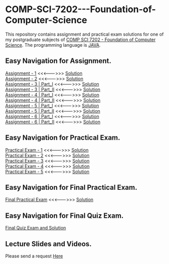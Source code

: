 # COMP-SCI-7202---Foundation-of-Computer-Science
This repository contains assignment and practical exam solutions for one of my postgraduate subjects of [COMP SCI 7202 - Foundation of Computer Science](https://www.adelaide.edu.au/course-outlines/106388/1/sem-2/). The programming language is [JAVA](https://docs.oracle.com/javase/7/docs/api/java/lang/ref/Reference.html). 

## Easy Navigation for Assignment.
[Assignment - 1](https://github.com/Vanditg/COMP-SCI-7202---Foundation-of-Computer-Science/tree/master/Assignment/Assignment%20-%201/Problem) <<<--->>> [Solution](https://github.com/Vanditg/COMP-SCI-7202---Foundation-of-Computer-Science/tree/master/Assignment/Assignment%20-%201/Solution)  
[Assignment - 2](https://github.com/Vanditg/COMP-SCI-7202---Foundation-of-Computer-Science/tree/master/Assignment/Assignment%20-%202/Problem) <<<--->>> [Solution](https://github.com/Vanditg/COMP-SCI-7202---Foundation-of-Computer-Science/tree/master/Assignment/Assignment%20-%202/Solution)  
[Assignment - 3 | Part_I](https://github.com/Vanditg/COMP-SCI-7202---Foundation-of-Computer-Science/tree/master/Assignment/Assignment%20-%203/Problem/Part_I) <<<--->>> [Solution](https://github.com/Vanditg/COMP-SCI-7202---Foundation-of-Computer-Science/tree/master/Assignment/Assignment%20-%203/Solution/Part_I)  
[Assignment - 3 | Part_II](https://github.com/Vanditg/COMP-SCI-7202---Foundation-of-Computer-Science/tree/master/Assignment/Assignment%20-%203/Problem/Part_II) <<<--->>> [Solution](https://github.com/Vanditg/COMP-SCI-7202---Foundation-of-Computer-Science/tree/master/Assignment/Assignment%20-%203/Solution/Part_II)  
[Assignment - 4 | Part_I](https://github.com/Vanditg/COMP-SCI-7202---Foundation-of-Computer-Science/tree/master/Assignment/Assignment%20-%204/Problem/Part_I) <<<--->>> [Solution](https://github.com/Vanditg/COMP-SCI-7202---Foundation-of-Computer-Science/tree/master/Assignment/Assignment%20-%204/Solution/Part_I)  
[Assignment - 4 | Part_II](https://github.com/Vanditg/COMP-SCI-7202---Foundation-of-Computer-Science/tree/master/Assignment/Assignment%20-%204/Problem/Part_II) <<<--->>> [Solution](https://github.com/Vanditg/COMP-SCI-7202---Foundation-of-Computer-Science/tree/master/Assignment/Assignment%20-%204/Solution/Part_II)  
[Assignment - 5 | Part_I](https://github.com/Vanditg/COMP-SCI-7202---Foundation-of-Computer-Science/tree/master/Assignment/Assignment%20-%205/Problem/Part_I) <<<--->>> [Solution](https://github.com/Vanditg/COMP-SCI-7202---Foundation-of-Computer-Science/tree/master/Assignment/Assignment%20-%205/Solution/Part_I)  
[Assignment - 5 | Part_II](https://github.com/Vanditg/COMP-SCI-7202---Foundation-of-Computer-Science/tree/master/Assignment/Assignment%20-%205/Problem/Part_II) <<<--->>> [Solution](https://github.com/Vanditg/COMP-SCI-7202---Foundation-of-Computer-Science/tree/master/Assignment/Assignment%20-%205/Solution/Part_II)  
[Assignment - 6 | Part_I](https://github.com/Vanditg/COMP-SCI-7202---Foundation-of-Computer-Science/tree/master/Assignment/Assignment%20-%206/Problem/Part_I) <<<--->>> [Solution](https://github.com/Vanditg/COMP-SCI-7202---Foundation-of-Computer-Science/tree/master/Assignment/Assignment%20-%206/Solution/Part_I)  
[Assignment - 6 | Part_II](https://github.com/Vanditg/COMP-SCI-7202---Foundation-of-Computer-Science/tree/master/Assignment/Assignment%20-%206/Problem/Part_II) <<<--->>> [Solution](https://github.com/Vanditg/COMP-SCI-7202---Foundation-of-Computer-Science/tree/master/Assignment/Assignment%20-%206/Solution/Part_II)  

## Easy Navigation for Practical Exam. 
[Practical Exam - 1](https://github.com/Vanditg/COMP-SCI-7202---Foundation-of-Computer-Science/tree/master/Practical%20Exam/Practical%20Exam%20-%201/Problem) <<<--->>> [Solution](https://github.com/Vanditg/COMP-SCI-7202---Foundation-of-Computer-Science/tree/master/Practical%20Exam/Practical%20Exam%20-%201/Solution)  
[Practical Exam - 2](https://github.com/Vanditg/COMP-SCI-7202---Foundation-of-Computer-Science/tree/master/Practical%20Exam/Practical%20Exam%20-%202/Problem) <<<--->>> [Solution](https://github.com/Vanditg/COMP-SCI-7202---Foundation-of-Computer-Science/tree/master/Practical%20Exam/Practical%20Exam%20-%202/Solution)  
[Practical Exam - 3](https://github.com/Vanditg/COMP-SCI-7202---Foundation-of-Computer-Science/tree/master/Practical%20Exam/Practical%20Exam%20-%203/Problem) <<<--->>> [Solution](https://github.com/Vanditg/COMP-SCI-7202---Foundation-of-Computer-Science/tree/master/Practical%20Exam/Practical%20Exam%20-%203/Solution)  
[Practical Exam - 4](https://github.com/Vanditg/COMP-SCI-7202---Foundation-of-Computer-Science/tree/master/Practical%20Exam/Practical%20Exam%20-%204/Problem) <<<--->>> [Solution](https://github.com/Vanditg/COMP-SCI-7202---Foundation-of-Computer-Science/tree/master/Practical%20Exam/Practical%20Exam%20-%204/Solution)  
[Practical Exam - 5](https://github.com/Vanditg/COMP-SCI-7202---Foundation-of-Computer-Science/tree/master/Practical%20Exam/Practical%20Exam%20-%205/Problem) <<<--->>> [Solution](https://github.com/Vanditg/COMP-SCI-7202---Foundation-of-Computer-Science/tree/master/Practical%20Exam/Practical%20Exam%20-%205/Solution)  

## Easy Navigation for Final Practical Exam. 
[Final Practical Exam](https://github.com/Vanditg/COMP-SCI-7202---Foundation-of-Computer-Science/tree/master/Final%20Practical%20Exam/Problem) <<<--->>> [Solution](https://github.com/Vanditg/COMP-SCI-7202---Foundation-of-Computer-Science/tree/master/Final%20Practical%20Exam/Solution)  

## Easy Navigation for Final Quiz Exam. 
[Final Quiz Exam and Solution](https://github.com/Vanditg/COMP-SCI-7202---Foundation-of-Computer-Science/tree/master/Final%20Quiz)  

## Lecture Slides and Videos.  
Please send a request [Here](https://shorturl.at/cekuw) 